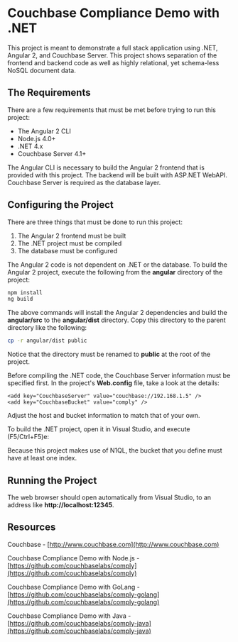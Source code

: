 # Couchbase Compliance Demo with .NET

This project is meant to demonstrate a full stack application using .NET, Angular 2, and Couchbase Server.  This project shows separation of the frontend and backend code as well as highly relational, yet schema-less NoSQL document data.

## The Requirements

There are a few requirements that must be met before trying to run this project:

* The Angular 2 CLI
* Node.js 4.0+
* .NET 4.x
* Couchbase Server 4.1+ 

The Angular CLI is necessary to build the Angular 2 frontend that is provided with this project.  The backend will be built with ASP.NET WebAPI.  Couchbase Server is required as the database layer.

## Configuring the Project

There are three things that must be done to run this project:

1. The Angular 2 frontend must be built
2. The .NET project must be compiled
3. The database must be configured

The Angular 2 code is not dependent on .NET or the database.  To build the Angular 2 project, execute the following from the **angular** directory of the project:

```sh
npm install
ng build
```

The above commands will install the Angular 2 dependencies and build the **angular/src** to the **angular/dist** directory.  Copy this directory to the parent directory like the following:

```sh
cp -r angular/dist public
```

Notice that the directory must be renamed to **public** at the root of the project.

Before compiling the .NET code, the Couchbase Server information must be specified first.  In the project's **Web.config** file, take a look at the details:

```
<add key="CouchbaseServer" value="couchbase://192.168.1.5" />
<add key="CouchbaseBucket" value="comply" />
```

Adjust the host and bucket information to match that of your own.

To build the .NET project, open it in Visual Studio, and execute (F5/Ctrl+F5)e:

Because this project makes use of N1QL, the bucket that you define must have at least one index.

## Running the Project

The web browser should open automatically from Visual Studio, to an address like **http://localhost:12345**.

## Resources

Couchbase - [http://www.couchbase.com](http://www.couchbase.com)

Couchbase Compliance Demo with Node.js - [https://github.com/couchbaselabs/comply](https://github.com/couchbaselabs/comply)

Couchbase Compliance Demo with GoLang - [https://github.com/couchbaselabs/comply-golang](https://github.com/couchbaselabs/comply-golang)

Couchbase Compliance Demo with Java - [https://github.com/couchbaselabs/comply-java](https://github.com/couchbaselabs/comply-java)
